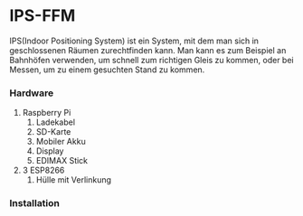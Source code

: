 # IPS-FFM
IPS(Indoor Positioning System) ist ein System, mit dem man sich in geschlossenen Räumen zurechtfinden kann.
Man kann es zum Beispiel an Bahnhöfen verwenden, um schnell zum richtigen Gleis zu kommen,
oder bei Messen, um zu einem gesuchten Stand zu kommen.

### Hardware
1. Raspberry Pi
   1. Ladekabel
   2. SD-Karte
   3. Mobiler Akku
   4. Display
   5. EDIMAX Stick
2. 3 ESP8266
   1. Hülle mit Verlinkung
   
 ### Installation
